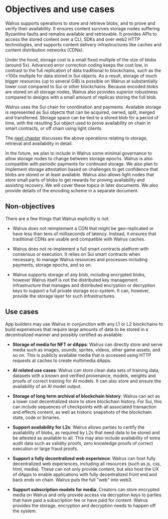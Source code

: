 # Objectives and use cases

Walrus supports operations to store and retrieve blobs, and to prove and verify their availability.
It ensures content survives storage nodes suffering Byzantine faults and remains available and
retrievable. It provides APIs to access the stored content over a CLI, SDKs and over web2 HTTP
technologies, and supports content delivery infrastructures like caches and content distribution
networks (CDNs).

Under the hood, storage cost is a small fixed multiple of the size of blobs (around 5x).
Advanced error correction coding keeps the cost low, in contrast to the full replication of data
traditional to blockchains, such as the >100x multiple for data stored in Sui objects. As a result,
storage of much bigger resources (up to several GiB) is possible on Walrus at substantially lower
cost compared to Sui or other blockchains. Because encoded blobs are stored on all storage nodes,
Walrus also provides superior robustness compared to designs with a small amount of replicas
storing the full blob.

Walrus uses the Sui chain for coordination and payments. Available storage is represented as Sui
objects that can be acquired, owned, split, merged and transferred. Storage space can be tied to
a stored blob for a period of time, with the resulting Sui object used to prove
availability on chain in smart contracts, or off chain using light clients.

The [next chapter](./overview.md) discusses the above operations relating to storage,
retrieval and availability in detail.

In the future, we plan to include in Walrus some minimal governance to allow storage nodes to
change between storage epochs. Walrus is also compatible with periodic payments for continued
storage. We also plan to implement storage attestation based on challenges to get confidence
that blobs are stored or at least available. Walrus also allows light nodes that store small parts
of blobs to get rewards for proving availability and assisting recovery. We will cover these
topics in later documents. We also provide details of the encoding scheme in a separate document.

## Non-objectives

There are a few things that Walrus explicitly is not:

- Walrus does not reimplement a CDN that might be geo-replicated or have less than tens of
  milliseconds of latency. Instead, it ensures that traditional CDNs are usable and compatible with
  Walrus caches.

- Walrus does not re-implement a full smart contracts platform with consensus or execution. It
  relies on Sui smart contracts when necessary, to manage Walrus resources and processes including
  payments, storage epochs, and so on.

- Walrus supports storage of any blob, including encrypted blobs, however Walrus itself is not the
  distributed key management infrastructure that manages and distributed encryption or decryption
  keys to support a full private storage eco-system. It can, however, provide the storage layer for
  such infrastructures.

## Use cases

App builders may use Walrus in conjunction with any L1 or L2 blockchains to build experiences that
require large amounts of data to be stored in a decentralized manner and possibly certified as
available:

- **Storage of media for NFT or dApps**: Walrus can directly store and serve media such as images,
  sounds, sprites, videos, other game assets, and so on. This is publicly available media that is
  accessed using HTTP requests at caches to create multimedia dApps.

- **AI related use cases**: Walrus can store clean data sets of training data, datasets with a
  known and verified provenance, models, weights and proofs of correct training for AI models.
  It can also store and ensure the availability of an AI model output.

- **Storage of long term archival of blockchain history**: Walrus can act as a lower cost
  decentralized store to store blockchain history. For Sui, this can include sequences of
  checkpoints with all associated transaction and effects content, as well as historic snapshots
  of the blockchain state, code or binaries.

- **Support availability for L2s**: Walrus allows parties to certify the availability of blobs, as
  required by L2s that need data to be stored and be attested as available to all. This may also
  include availability of extra audit data such as validity proofs, zero knowledge proofs of
  correct execution or large fraud proofs.

- **Support a fully decentralized web experience**: Walrus can host fully decentralized web
  experiences, including all resources (such as js, css, html, media). These can not only
  provide content, but also host the UX of dApps to enable applications with fully decentralized
  front end and back ends on chain. Walrus puts the full "web" into web3.

- **Support subscription models for media**: Creators can store encrypted media on Walrus and only
  provide access via decryption keys to parties that have paid a subscription fee or have paid for
  content. Walrus provides the storage, encryption and decryption needs to happen off
  the system.
